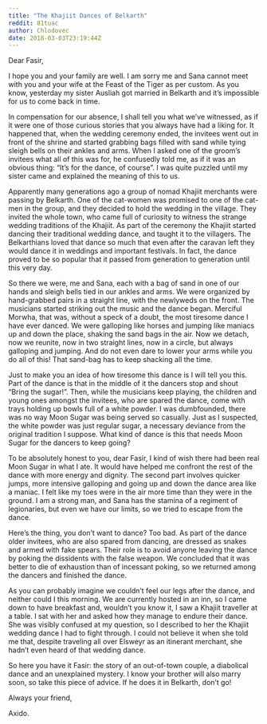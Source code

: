 ```yaml
---
title: "The Khajiit Dances of Belkarth"
reddit: 81tuac
author: Chlodovec
date: 2018-03-03T23:19:44Z
---
```


Dear Fasir,

I hope you and your family are well. I am sorry me and Sana cannot meet with you and your wife at the Feast of the Tiger as per custom. As you know, yesterday my sister Ausliah got married in Belkarth and it’s impossible for us to come back in time. 

In compensation for our absence, I shall tell you what we’ve witnessed, as if it were one of those curious stories that you always have had a liking for. It happened that, when the wedding ceremony ended, the invitees went out in front of the shrine and started grabbing bags filled with sand while tying sleigh bells on their ankles and arms. When I asked one of the groom’s invitees what all of this was for, he confusedly told me, as if it was an obvious thing: “It’s for the dance, of course”. I was quite puzzled until my sister came and explained the meaning of this to us.

Apparently many generations ago a group of nomad Khajiit merchants were passing by Belkarth. One of the cat-women was promised to one of the cat-men in the group, and they decided to hold the wedding in the village. They invited the whole town, who came full of curiosity to witness the strange wedding traditions of the Khajiit. As part of the ceremony the Khajiit started dancing their traditional wedding dance, and taught it to the villagers. The Belkarthians loved that dance so much that even after the caravan left they would dance it in weddings and important festivals. In fact, the dance proved to be so popular that it passed from generation to generation until this very day.

So there we were, me and Sana, each with a bag of sand in one of our hands and sleigh bells tied in our ankles and arms. We were organized by hand-grabbed pairs in a straight line, with the newlyweds on the front. The musicians started striking out the music and the dance began. Merciful Morwha, that was, without a speck of a doubt, the most tiresome dance I have ever danced. We were galloping like horses and jumping like maniacs up and down the place, shaking the sand bags in the air. Now we detach, now we reunite, now in two straight lines, now in a circle, but always galloping and jumping. And do not even dare to lower your arms while you do all of this! That sand-bag has to keep shacking all the time.  

Just to make you an idea of how tiresome this dance is I will tell you this. Part of the dance is that in the middle of it the dancers stop and shout “Bring the sugar!”. Then, while the musicians keep playing, the children and young ones amongst the invitees, who are spared the dance, come with trays holding up bowls full of a white powder. I was dumbfounded, there was no way Moon Sugar was being served so casually. Just as I suspected, the white powder was just regular sugar, a necessary deviance from the original tradition I suppose. What kind of dance is this that needs Moon Sugar for the dancers to keep going?
 
To be absolutely honest to you, dear Fasir, I kind of wish there had been real Moon Sugar in what I ate. It would have helped me confront the rest of the dance with more energy and dignity. The second part involves quicker jumps, more intensive galloping and going up and down the dance area like a maniac. I felt like my toes were in the air more time than they were in the ground. I am a strong man, and Sana has the stamina of a regiment of legionaries, but even we have our limits, so we tried to escape from the dance.

Here’s the thing, you don’t want to dance? Too bad. As part of the dance older invitees, who are also spared from dancing, are dressed as snakes and armed with fake spears. Their role is to avoid anyone leaving the dance by poking the dissidents with the false weapon. We concluded that it was better to die of exhaustion than of incessant poking, so we returned among the dancers and finished the dance. 

As you can probably imagine we couldn’t feel our legs after the dance, and neither could I this morning. We are currently hosted in an inn, so I came down to have breakfast and, wouldn’t you know it, I saw a Khajiit traveller at a table. I sat with her and asked how they manage to endure their dance. She was visibly confused at my question, so I described to her the Khajiit wedding dance I had to fight through. I could not believe it when she told me that, despite traveling all over Elsweyr as an itinerant merchant, she hadn’t even heard of that wedding dance.

So here you have it Fasir: the story of an out-of-town couple, a diabolical dance and an unexplained mystery. I know your brother will also marry soon, so take this piece of advice. If he does it in Belkarth, don’t go!

Always your friend,

Axido.                         

